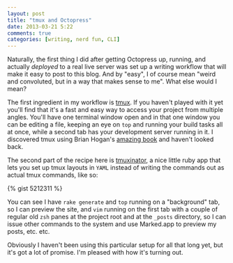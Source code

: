 ```yaml
---
layout: post
title: "tmux and Octopress"
date: 2013-03-21 5:22
comments: true
categories: [writing, nerd fun, CLI] 
---
```


Naturally, the first thing I did after getting Octopress up, running, and actually *deployed* to a real live server was set up a writing workflow that will make it easy to post to this blog. And by "easy", I of course mean "weird and convoluted, but in a way that makes sense to me". What else would I mean?

The first ingredient in my workflow is [tmux](http://tmux.sourceforge.net/). If you haven't played with it yet you'll find that  it's a fast and easy way to access your project from multiple angles. You'll have one terminal window open and in that one window you can be editing a file, keeping an eye on `top` and running your build tasks all at once, while a second tab has your development server running in it. I discovered tmux using Brian Hogan's [amazing book](http://pragprog.com/book/bhtmux/tmux) and haven't looked back. 

The second part of the recipe here is [tmuxinator](https://github.com/aziz/tmuxinator), a nice little ruby app that lets you set up tmux layouts in `YAML` instead of writing the commands out as actual tmux commands, like so:

{% gist 5212311 %}

You can see I have `rake generate` and `top` running on a "background" tab, so I can preview the site, and `vim` running on the first tab with a couple of regular old `zsh` panes at the project root and at the `_posts` directory, so I can issue other commands to the system and use Marked.app to preview my posts, etc. etc.  

Obviously I haven't been using this particular setup for all that long yet, but it's got a lot of promise. I'm pleased with how it's turning out.
